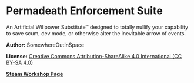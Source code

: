 # Permadeath Enforcement Suite
An Artificial Willpower Substitute™ designed to totally nullify your capability to save scum, dev mode, or otherwise alter the inevitable arrow of events.

**Author:** SomewhereOutInSpace

**License:** [Creative Commons Attribution-ShareAlike 4.0 International (CC BY-SA 4.0)](http://www.creativecommons.org/licenses/by-sa/4.0/)

[**Steam Workshop Page**](https://steamcommunity.com/sharedfiles/filedetails/?id=2547149365)
